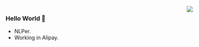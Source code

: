 <img align="right" src="https://github-readme-stats.vercel.app/api?username=BarryRun&show_icons=true&icon_color=CE1D2D&text_color=718096&bg_color=ffffff&hide_title=true" />

### Hello World 👋
- NLPer.
- Working in Alipay.
<!--
**BarryRun/BarryRun** is a ✨ _special_ ✨ repository because its `README.md` (this file) appears on your GitHub profile.

Here are some ideas to get you started:

- 🔭 I’m currently working on ...
- 🌱 I’m currently learning ...
- 👯 I’m looking to collaborate on ...
- 🤔 I’m looking for help with ...
- 💬 Ask me about ...
- 📫 How to reach me: ...
- 😄 Pronouns: ...
- ⚡ Fun fact: ...
-->
